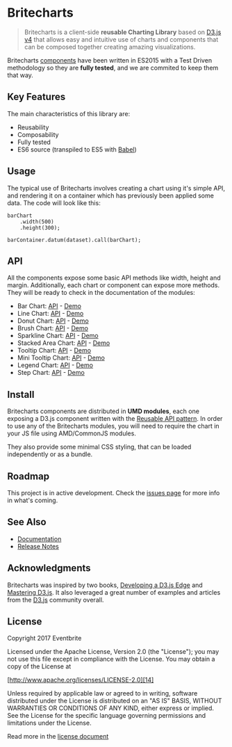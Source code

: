 # Britecharts

> Britecharts is a client-side **reusable Charting Library** based on [D3.js v4][1] that allows easy and intuitive use of charts and components that can be composed together creating amazing visualizations.

Britecharts [components][32] have been written in ES2015 with a Test Driven methodology so they are **fully tested**, and we are commited to keep them that way.

## Key Features

The main characteristics of this library are:

- Reusability
- Composability
- Fully tested
- ES6 source (transpiled to ES5 with [Babel][17])

## Usage

The typical use of Britecharts involves creating a chart using it's simple API, and rendering it on a container which has previously been applied some data. The code will look like this:

    barChart
        .width(500)
        .height(300);

    barContainer.datum(dataset).call(barChart);

## API

All the components expose some basic API methods like width, height and margin. Additionally, each chart or component can expose more methods. They will be ready to check in the documentation of the modules:

 - Bar Chart: [API][22] - [Demo][4]
 - Line Chart: [API][25] - [Demo][5]
 - Donut Chart: [API][21] - [Demo][6]
 - Brush Chart: [API][23] - [Demo][18]
 - Sparkline Chart: [API][29] - [Demo][7]
 - Stacked Area Chart: [API][30] - [Demo][8]
 - Tooltip Chart: [API][27] - [Demo][5]
 - Mini Tooltip Chart: [API][26] - [Demo][4]
 - Legend Chart: [API][24] - [Demo][6]
 - Step Chart: [API][28] - [Demo][11]

## Install

Britecharts components are distributed in **UMD modules**, each one exposing a D3.js component written with the [Reusable API pattern][3]. In order to use any of the Britecharts modules, you will need to require the chart in your JS file using AMD/CommonJS modules.

They also provide some minimal CSS styling, that can be loaded independently or as a bundle.

## Roadmap
This project is in active development. Check the [issues page][16] for more info in what's coming.

## See Also
- [Documentation][31]
- [Release Notes][13]

## Acknowledgments

Britecharts was inspired by two books, [Developing a D3.js Edge][19] and [Mastering D3.js][20]. It also leveraged a great number of examples and articles from the [D3.js][1] community overall.

## License

Copyright 2017 Eventbrite

Licensed under the Apache License, Version 2.0 (the "License");
you may not use this file except in compliance with the License.
You may obtain a copy of the License at

[http://www.apache.org/licenses/LICENSE-2.0][14]

Unless required by applicable law or agreed to in writing, software
distributed under the License is distributed on an "AS IS" BASIS,
WITHOUT WARRANTIES OR CONDITIONS OF ANY KIND, either express or implied.
See the License for the specific language governing permissions and
limitations under the License.

Read more in the [license document][15]


[1]: http://d3js.org/
[2]: https://webpack.github.io/
[3]: http://bost.ocks.org/mike/chart/
[4]: tutorial-bar.html
[5]: tutorial-line.html
[6]: tutorial-donut.html
[7]: tutorial-sparkline.html
[8]: tutorial-stacked-area.html
[9]: tutorial-stacked-area.html
[10]: tutorial-donut.html
[11]: tutorial-step.html
[12]: https://nodejs.org/en/download/
[13]: https://github.com/eventbrite/britecharts/releases
[14]: http://www.apache.org/licenses/LICENSE-2.0
[15]: ../LICENSE.md
[16]: https://github.com/eventbrite/britecharts/issues
[17]: https://github.com/babel/babel
[18]: tutorial-brush.html
[19]: https://bleedingedgepress.com/our-books/developing-a-d3-js-edge/
[20]: https://www.packtpub.com/web-development/mastering-d3js
[21]: module-Donut.html
[22]: module-Bar.html
[23]: module-Brush.html
[24]: module-Legend.html
[25]: module-Line.html
[26]: module-Mini-tooltip.html
[27]: module-Tooltip.html
[28]: module-Step.html
[29]: module-Sparkline.html
[30]: module-Stacked-area.html
[31]: http://eventbrite.github.io/britecharts/
[32]: http://eventbrite.github.io/britecharts/tutorial-kitchen-sink.html
